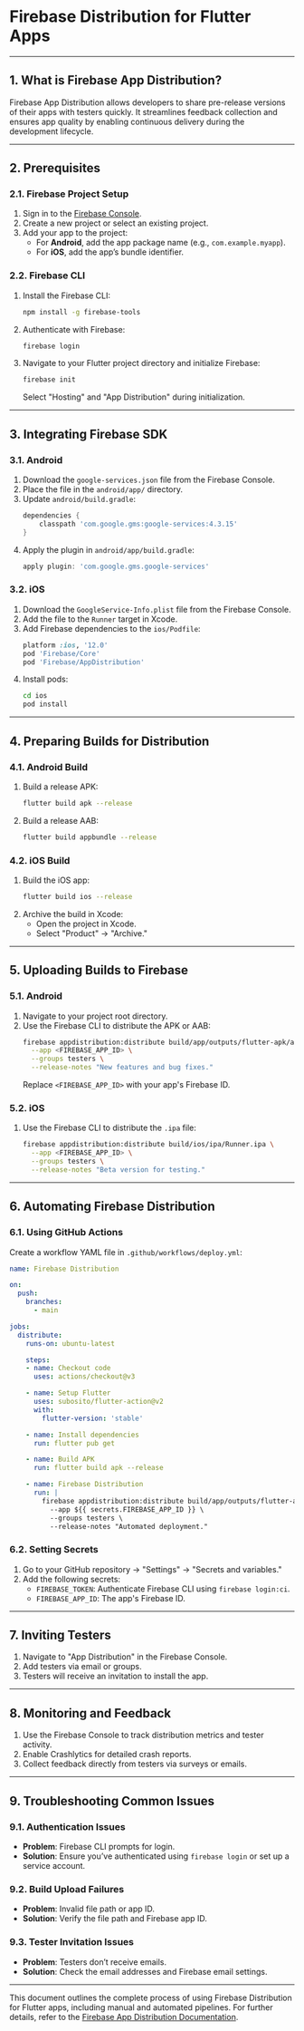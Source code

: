 
# **Firebase Distribution for Flutter Apps**

---

## **1. What is Firebase App Distribution?**
Firebase App Distribution allows developers to share pre-release versions of their apps with testers quickly. It streamlines feedback collection and ensures app quality by enabling continuous delivery during the development lifecycle.

---

## **2. Prerequisites**

### **2.1. Firebase Project Setup**
1. Sign in to the [Firebase Console](https://console.firebase.google.com/).
2. Create a new project or select an existing project.
3. Add your app to the project:
   - For **Android**, add the app package name (e.g., `com.example.myapp`).
   - For **iOS**, add the app’s bundle identifier.

### **2.2. Firebase CLI**
1. Install the Firebase CLI:
   ```bash
   npm install -g firebase-tools
   ```
2. Authenticate with Firebase:
   ```bash
   firebase login
   ```
3. Navigate to your Flutter project directory and initialize Firebase:
   ```bash
   firebase init
   ```
   Select "Hosting" and "App Distribution" during initialization.

---

## **3. Integrating Firebase SDK**

### **3.1. Android**
1. Download the `google-services.json` file from the Firebase Console.
2. Place the file in the `android/app/` directory.
3. Update `android/build.gradle`:
   ```groovy
   dependencies {
       classpath 'com.google.gms:google-services:4.3.15'
   }
   ```
4. Apply the plugin in `android/app/build.gradle`:
   ```groovy
   apply plugin: 'com.google.gms.google-services'
   ```

### **3.2. iOS**
1. Download the `GoogleService-Info.plist` file from the Firebase Console.
2. Add the file to the `Runner` target in Xcode.
3. Add Firebase dependencies to the `ios/Podfile`:
   ```ruby
   platform :ios, '12.0'
   pod 'Firebase/Core'
   pod 'Firebase/AppDistribution'
   ```
4. Install pods:
   ```bash
   cd ios
   pod install
   ```

---

## **4. Preparing Builds for Distribution**

### **4.1. Android Build**
1. Build a release APK:
   ```bash
   flutter build apk --release
   ```
2. Build a release AAB:
   ```bash
   flutter build appbundle --release
   ```

### **4.2. iOS Build**
1. Build the iOS app:
   ```bash
   flutter build ios --release
   ```
2. Archive the build in Xcode:
   - Open the project in Xcode.
   - Select "Product" → "Archive."

---

## **5. Uploading Builds to Firebase**

### **5.1. Android**
1. Navigate to your project root directory.
2. Use the Firebase CLI to distribute the APK or AAB:
   ```bash
   firebase appdistribution:distribute build/app/outputs/flutter-apk/app-release.apk \
     --app <FIREBASE_APP_ID> \
     --groups testers \
     --release-notes "New features and bug fixes."
   ```
   Replace `<FIREBASE_APP_ID>` with your app's Firebase ID.

### **5.2. iOS**
1. Use the Firebase CLI to distribute the `.ipa` file:
   ```bash
   firebase appdistribution:distribute build/ios/ipa/Runner.ipa \
     --app <FIREBASE_APP_ID> \
     --groups testers \
     --release-notes "Beta version for testing."
   ```

---

## **6. Automating Firebase Distribution**

### **6.1. Using GitHub Actions**
Create a workflow YAML file in `.github/workflows/deploy.yml`:
```yaml
name: Firebase Distribution

on:
  push:
    branches:
      - main

jobs:
  distribute:
    runs-on: ubuntu-latest

    steps:
    - name: Checkout code
      uses: actions/checkout@v3

    - name: Setup Flutter
      uses: subosito/flutter-action@v2
      with:
        flutter-version: 'stable'

    - name: Install dependencies
      run: flutter pub get

    - name: Build APK
      run: flutter build apk --release

    - name: Firebase Distribution
      run: |
        firebase appdistribution:distribute build/app/outputs/flutter-apk/app-release.apk \
          --app ${{ secrets.FIREBASE_APP_ID }} \
          --groups testers \
          --release-notes "Automated deployment."
```

### **6.2. Setting Secrets**
1. Go to your GitHub repository → "Settings" → "Secrets and variables."
2. Add the following secrets:
   - `FIREBASE_TOKEN`: Authenticate Firebase CLI using `firebase login:ci`.
   - `FIREBASE_APP_ID`: The app's Firebase ID.

---

## **7. Inviting Testers**
1. Navigate to "App Distribution" in the Firebase Console.
2. Add testers via email or groups.
3. Testers will receive an invitation to install the app.

---

## **8. Monitoring and Feedback**
1. Use the Firebase Console to track distribution metrics and tester activity.
2. Enable Crashlytics for detailed crash reports.
3. Collect feedback directly from testers via surveys or emails.

---

## **9. Troubleshooting Common Issues**

### **9.1. Authentication Issues**
- **Problem**: Firebase CLI prompts for login.
- **Solution**: Ensure you’ve authenticated using `firebase login` or set up a service account.

### **9.2. Build Upload Failures**
- **Problem**: Invalid file path or app ID.
- **Solution**: Verify the file path and Firebase app ID.

### **9.3. Tester Invitation Issues**
- **Problem**: Testers don’t receive emails.
- **Solution**: Check the email addresses and Firebase email settings.

---

This document outlines the complete process of using Firebase Distribution for Flutter apps, including manual and automated pipelines. For further details, refer to the [Firebase App Distribution Documentation](https://firebase.google.com/docs/app-distribution).
